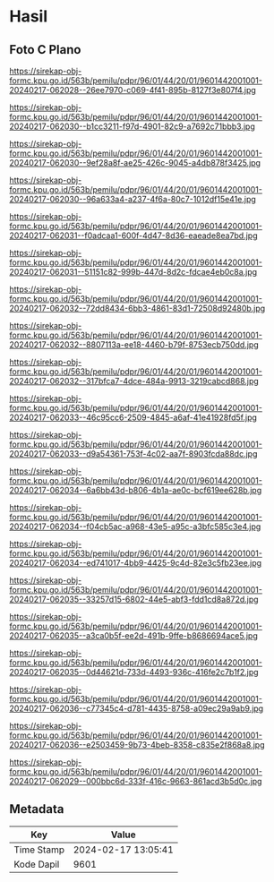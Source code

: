 # Hasil

## Foto C Plano

https://sirekap-obj-formc.kpu.go.id/563b/pemilu/pdpr/96/01/44/20/01/9601442001001-20240217-062028--26ee7970-c069-4f41-895b-8127f3e807f4.jpg

https://sirekap-obj-formc.kpu.go.id/563b/pemilu/pdpr/96/01/44/20/01/9601442001001-20240217-062030--b1cc3211-f97d-4901-82c9-a7692c71bbb3.jpg

https://sirekap-obj-formc.kpu.go.id/563b/pemilu/pdpr/96/01/44/20/01/9601442001001-20240217-062030--9ef28a8f-ae25-426c-9045-a4db878f3425.jpg

https://sirekap-obj-formc.kpu.go.id/563b/pemilu/pdpr/96/01/44/20/01/9601442001001-20240217-062030--96a633a4-a237-4f6a-80c7-1012df15e41e.jpg

https://sirekap-obj-formc.kpu.go.id/563b/pemilu/pdpr/96/01/44/20/01/9601442001001-20240217-062031--f0adcaa1-600f-4d47-8d36-eaeade8ea7bd.jpg

https://sirekap-obj-formc.kpu.go.id/563b/pemilu/pdpr/96/01/44/20/01/9601442001001-20240217-062031--51151c82-999b-447d-8d2c-fdcae4eb0c8a.jpg

https://sirekap-obj-formc.kpu.go.id/563b/pemilu/pdpr/96/01/44/20/01/9601442001001-20240217-062032--72dd8434-6bb3-4861-83d1-72508d92480b.jpg

https://sirekap-obj-formc.kpu.go.id/563b/pemilu/pdpr/96/01/44/20/01/9601442001001-20240217-062032--8807113a-ee18-4460-b79f-8753ecb750dd.jpg

https://sirekap-obj-formc.kpu.go.id/563b/pemilu/pdpr/96/01/44/20/01/9601442001001-20240217-062032--317bfca7-4dce-484a-9913-3219cabcd868.jpg

https://sirekap-obj-formc.kpu.go.id/563b/pemilu/pdpr/96/01/44/20/01/9601442001001-20240217-062033--46c95cc6-2509-4845-a6af-41e41928fd5f.jpg

https://sirekap-obj-formc.kpu.go.id/563b/pemilu/pdpr/96/01/44/20/01/9601442001001-20240217-062033--d9a54361-753f-4c02-aa7f-8903fcda88dc.jpg

https://sirekap-obj-formc.kpu.go.id/563b/pemilu/pdpr/96/01/44/20/01/9601442001001-20240217-062034--6a6bb43d-b806-4b1a-ae0c-bcf619ee628b.jpg

https://sirekap-obj-formc.kpu.go.id/563b/pemilu/pdpr/96/01/44/20/01/9601442001001-20240217-062034--f04cb5ac-a968-43e5-a95c-a3bfc585c3e4.jpg

https://sirekap-obj-formc.kpu.go.id/563b/pemilu/pdpr/96/01/44/20/01/9601442001001-20240217-062034--ed741017-4bb9-4425-9c4d-82e3c5fb23ee.jpg

https://sirekap-obj-formc.kpu.go.id/563b/pemilu/pdpr/96/01/44/20/01/9601442001001-20240217-062035--33257d15-6802-44e5-abf3-fdd1cd8a872d.jpg

https://sirekap-obj-formc.kpu.go.id/563b/pemilu/pdpr/96/01/44/20/01/9601442001001-20240217-062035--a3ca0b5f-ee2d-491b-9ffe-b8686694ace5.jpg

https://sirekap-obj-formc.kpu.go.id/563b/pemilu/pdpr/96/01/44/20/01/9601442001001-20240217-062035--0d44621d-733d-4493-936c-416fe2c7b1f2.jpg

https://sirekap-obj-formc.kpu.go.id/563b/pemilu/pdpr/96/01/44/20/01/9601442001001-20240217-062036--c77345c4-d781-4435-8758-a09ec29a9ab9.jpg

https://sirekap-obj-formc.kpu.go.id/563b/pemilu/pdpr/96/01/44/20/01/9601442001001-20240217-062036--e2503459-9b73-4beb-8358-c835e2f868a8.jpg

https://sirekap-obj-formc.kpu.go.id/563b/pemilu/pdpr/96/01/44/20/01/9601442001001-20240217-062029--000bbc6d-333f-416c-9663-861acd3b5d0c.jpg


## Metadata

| Key        | Value               |
| ---------- | ------------------- |
| Time Stamp | 2024-02-17 13:05:41 |
| Kode Dapil | 9601                |



